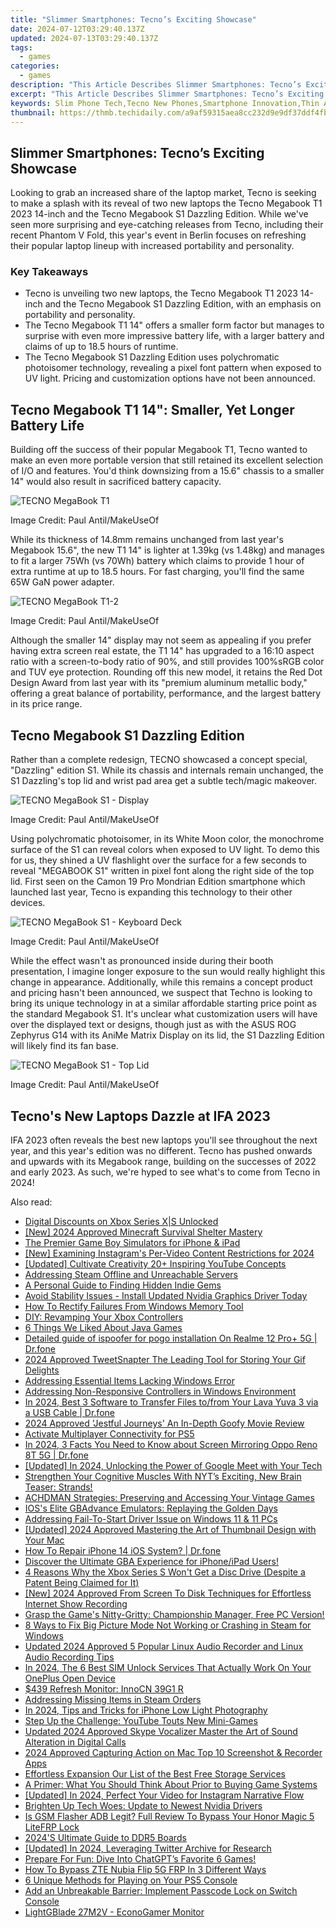 ```yaml
---
title: "Slimmer Smartphones: Tecno’s Exciting Showcase"
date: 2024-07-12T03:29:40.137Z
updated: 2024-07-13T03:29:40.137Z
tags:
  - games
categories:
  - games
description: "This Article Describes Slimmer Smartphones: Tecno’s Exciting Showcase"
excerpt: "This Article Describes Slimmer Smartphones: Tecno’s Exciting Showcase"
keywords: Slim Phone Tech,Tecno New Phones,Smartphone Innovation,Thin Android Devices,Exciting Tech Show,Tecno Mobile Features,Slender Phone Design
thumbnail: https://thmb.techidaily.com/a9af59315aea8cc232d9e9df37ddf4fb252ec7cdb030d740feb1460fb864db26.jpg
---
```


## Slimmer Smartphones: Tecno’s Exciting Showcase

 Looking to grab an increased share of the laptop market, Tecno is seeking to make a splash with its reveal of two new laptops the Tecno Megabook T1 2023 14-inch and the Tecno Megabook S1 Dazzling Edition. While we've seen more surprising and eye-catching releases from Tecno, including their recent Phantom V Fold, this year's event in Berlin focuses on refreshing their popular laptop lineup with increased portability and personality.

### Key Takeaways

* Tecno is unveiling two new laptops, the Tecno Megabook T1 2023 14-inch and the Tecno Megabook S1 Dazzling Edition, with an emphasis on portability and personality.
* The Tecno Megabook T1 14" offers a smaller form factor but manages to surprise with even more impressive battery life, with a larger battery and claims of up to 18.5 hours of runtime.
* The Tecno Megabook S1 Dazzling Edition uses polychromatic photoisomer technology, revealing a pixel font pattern when exposed to UV light. Pricing and customization options have not been announced.

## Tecno Megabook T1 14": Smaller, Yet Longer Battery Life

 Building off the success of their popular Megabook T1, Tecno wanted to make an even more portable version that still retained its excellent selection of I/O and features. You'd think downsizing from a 15.6" chassis to a smaller 14" would also result in sacrificed battery capacity.

![TECNO MegaBook T1](https://static1.makeuseofimages.com/wordpress/wp-content/uploads/2023/09/tecno-megabook-t1.jpg)

 Image Credit: Paul Antil/MakeUseOf

 While its thickness of 14.8mm remains unchanged from last year's Megabook 15.6", the new T1 14" is lighter at 1.39kg (vs 1.48kg) and manages to fit a larger 75Wh (vs 70Wh) battery which claims to provide 1 hour of extra runtime at up to 18.5 hours. For fast charging, you'll find the same 65W GaN power adapter.

![TECNO MegaBook T1-2](https://static1.makeuseofimages.com/wordpress/wp-content/uploads/2023/09/tecno-megabook-t1-2.jpg)

 Image Credit: Paul Antil/MakeUseOf

 Although the smaller 14" display may not seem as appealing if you prefer having extra screen real estate, the T1 14" has upgraded to a 16:10 aspect ratio with a screen-to-body ratio of 90%, and still provides 100%sRGB color and TUV eye protection. Rounding off this new model, it retains the Red Dot Design Award from last year with its "premium aluminum metallic body," offering a great balance of portability, performance, and the largest battery in its price range.

## Tecno Megabook S1 Dazzling Edition

 Rather than a complete redesign, TECNO showcased a concept special, "Dazzling" edition S1\. While its chassis and internals remain unchanged, the S1 Dazzling's top lid and wrist pad area get a subtle tech/magic makeover.

![TECNO MegaBook S1 - Display](https://static1.makeuseofimages.com/wordpress/wp-content/uploads/2023/09/tecno-megabook-s1-display.jpg)

 Image Credit: Paul Antil/MakeUseOf

 Using polychromatic photoisomer, in its White Moon color, the monochrome surface of the S1 can reveal colors when exposed to UV light. To demo this for us, they shined a UV flashlight over the surface for a few seconds to reveal "MEGABOOK S1" written in pixel font along the right side of the top lid. First seen on the Camon 19 Pro Mondrian Edition smartphone which launched last year, Tecno is expanding this technology to their other devices.

![TECNO MegaBook S1 - Keyboard Deck](https://static1.makeuseofimages.com/wordpress/wp-content/uploads/2023/09/tecno-megabook-s1-keyboard-deck.jpg)

 Image Credit: Paul Antil/MakeUseOf

 While the effect wasn't as pronounced inside during their booth presentation, I imagine longer exposure to the sun would really highlight this change in appearance. Additionally, while this remains a concept product and pricing hasn't been announced, we suspect that Techno is looking to bring its unique technology in at a similar affordable starting price point as the standard Megabook S1\. It's unclear what customization users will have over the displayed text or designs, though just as with the ASUS ROG Zephyrus G14 with its AniMe Matrix Display on its lid, the S1 Dazzling Edition will likely find its fan base.

![TECNO MegaBook S1 - Top Lid](https://static1.makeuseofimages.com/wordpress/wp-content/uploads/2023/09/tecno-megabook-s1-top-lid.jpg)

 Image Credit: Paul Antil/MakeUseOf

## Tecno's New Laptops Dazzle at IFA 2023

 IFA 2023 often reveals the best new laptops you'll see throughout the next year, and this year's edition was no different. Tecno has pushed onwards and upwards with its Megabook range, building on the successes of 2022 and early 2023\. As such, we're hyped to see what's to come from Tecno in 2024!


<ins class="adsbygoogle"
     style="display:block"
     data-ad-format="autorelaxed"
     data-ad-client="ca-pub-7571918770474297"
     data-ad-slot="1223367746"></ins>



<ins class="adsbygoogle"
     style="display:block"
     data-ad-client="ca-pub-7571918770474297"
     data-ad-slot="8358498916"
     data-ad-format="auto"
     data-full-width-responsive="true"></ins>



<span class="atpl-alsoreadstyle">Also read:</span>
<div><ul>
<li><a href="https://games-able.techidaily.com/1719169904091-digital-discounts-on-xbox-series-xs-unlocked/"><u>Digital Discounts on Xbox Series X|S Unlocked</u></a></li>
<li><a href="https://digital-screen-recording.techidaily.com/new-2024-approved-minecraft-survival-shelter-mastery/"><u>[New] 2024 Approved  Minecraft Survival Shelter Mastery</u></a></li>
<li><a href="https://games-able.techidaily.com/1719170047754-the-premier-game-boy-simulators-for-iphone-and-ipad/"><u>The Premier Game Boy Simulators for iPhone & iPad</u></a></li>
<li><a href="https://instagram-video-recordings.techidaily.com/new-examining-instagrams-per-video-content-restrictions-for-2024/"><u>[New] Examining Instagram's Per-Video Content Restrictions for 2024</u></a></li>
<li><a href="https://youtube-video-recordings.techidaily.com/updated-cultivate-creativity-20plus-inspiring-youtube-concepts/"><u>[Updated] Cultivate Creativity  20+ Inspiring YouTube Concepts</u></a></li>
<li><a href="https://games-able.techidaily.com/addressing-steam-offline-and-unreachable-servers/"><u>Addressing Steam Offline and Unreachable Servers</u></a></li>
<li><a href="https://games-able.techidaily.com/a-personal-guide-to-finding-hidden-indie-gems/"><u>A Personal Guide to Finding Hidden Indie Gems</u></a></li>
<li><a href="https://games-able.techidaily.com/1719171377590-avoid-stability-issues-install-updated-nvidia-graphics-driver-today/"><u>Avoid Stability Issues - Install Updated Nvidia Graphics Driver Today</u></a></li>
<li><a href="https://win11-tips.techidaily.com/how-to-rectify-failures-from-windows-memory-tool/"><u>How To Rectify Failures From Windows Memory Tool</u></a></li>
<li><a href="https://games-able.techidaily.com/1719172860509-diy-revamping-your-xbox-controllers/"><u>DIY: Revamping Your Xbox Controllers</u></a></li>
<li><a href="https://games-able.techidaily.com/6-things-we-liked-about-java-games/"><u>6 Things We Liked About Java Games</u></a></li>
<li><a href="https://pokemon-go-android.techidaily.com/detailed-guide-of-ispoofer-for-pogo-installation-on-realme-12-proplus-5g-drfone-by-drfone-virtual-android/"><u>Detailed guide of ispoofer for pogo installation On Realme 12 Pro+ 5G | Dr.fone</u></a></li>
<li><a href="https://twitter-videos.techidaily.com/2024-approved-tweetsnapter-the-leading-tool-for-storing-your-gif-delights/"><u>2024 Approved  TweetSnapter  The Leading Tool for Storing Your Gif Delights</u></a></li>
<li><a href="https://games-able.techidaily.com/addressing-essential-items-lacking-windows-error/"><u>Addressing Essential Items Lacking Windows Error</u></a></li>
<li><a href="https://games-able.techidaily.com/addressing-non-responsive-controllers-in-windows-environment/"><u>Addressing Non-Responsive Controllers in Windows Environment</u></a></li>
<li><a href="https://android-transfer.techidaily.com/in-2024-best-3-software-to-transfer-files-tofrom-your-lava-yuva-3-via-a-usb-cable-drfone-by-drfone-transfer-from-android-transfer-from-android/"><u>In 2024, Best 3 Software to Transfer Files to/from Your Lava Yuva 3 via a USB Cable | Dr.fone</u></a></li>
<li><a href="https://fox-http.techidaily.com/2024-approved-jestful-journeys-an-in-depth-goofy-movie-review/"><u>2024 Approved  'Jestful Journeys'  An In-Depth Goofy Movie Review</u></a></li>
<li><a href="https://games-able.techidaily.com/activate-multiplayer-connectivity-for-ps5/"><u>Activate Multiplayer Connectivity for PS5</u></a></li>
<li><a href="https://screen-mirror.techidaily.com/in-2024-3-facts-you-need-to-know-about-screen-mirroring-oppo-reno-8t-5g-drfone-by-drfone-android/"><u>In 2024, 3 Facts You Need to Know about Screen Mirroring Oppo Reno 8T 5G | Dr.fone</u></a></li>
<li><a href="https://screen-video-capture.techidaily.com/updated-in-2024-unlocking-the-power-of-google-meet-with-your-tech/"><u>[Updated] In 2024, Unlocking the Power of Google Meet with Your Tech</u></a></li>
<li><a href="https://games-able.techidaily.com/1719169641614-strengthen-your-cognitive-muscles-with-nyts-exciting-new-brain-teaser-strands/"><u>Strengthen Your Cognitive Muscles With NYT’s Exciting, New Brain Teaser: Strands!</u></a></li>
<li><a href="https://games-able.techidaily.com/achdman-strategies-preserving-and-accessing-your-vintage-games/"><u>ACHDMAN Strategies: Preserving and Accessing Your Vintage Games</u></a></li>
<li><a href="https://games-able.techidaily.com/1719167559846-ioss-elite-gbadvance-emulators-replaying-the-golden-days/"><u>IOS's Elite GBAdvance Emulators: Replaying the Golden Days</u></a></li>
<li><a href="https://games-able.techidaily.com/addressing-fail-to-start-driver-issue-on-windows-11-and-11-pcs/"><u>Addressing Fail-To-Start Driver Issue on Windows 11 & 11 PCs</u></a></li>
<li><a href="https://youtube-sure.techidaily.com/ed-2024-approved-mastering-the-art-of-thumbnail-design-with-your-mac/"><u>[Updated] 2024 Approved  Mastering the Art of Thumbnail Design with Your Mac</u></a></li>
<li><a href="https://blog-min.techidaily.com/how-to-repair-iphone-14-ios-system-drfone-by-drfone-ios-system-repair-ios-system-repair/"><u>How To Repair iPhone 14 iOS System? | Dr.fone</u></a></li>
<li><a href="https://games-able.techidaily.com/1719172637216-discover-the-ultimate-gba-experience-for-iphoneipad-users/"><u>Discover the Ultimate GBA Experience for iPhone/iPad Users!</u></a></li>
<li><a href="https://games-able.techidaily.com/4-reasons-why-the-xbox-series-s-wont-get-a-disc-drive-despite-a-patent-being-claimed-for-it/"><u>4 Reasons Why the Xbox Series S Won't Get a Disc Drive (Despite a Patent Being Claimed for It)</u></a></li>
<li><a href="https://video-capture.techidaily.com/new-2024-approved-from-screen-to-disk-techniques-for-effortless-internet-show-recording/"><u>[New] 2024 Approved  From Screen To Disk  Techniques for Effortless Internet Show Recording</u></a></li>
<li><a href="https://games-able.techidaily.com/1719173549570-grasp-the-games-nitty-gritty-championship-manager-free-pc-version/"><u>Grasp the Game's Nitty-Gritty: Championship Manager, Free PC Version!</u></a></li>
<li><a href="https://games-able.techidaily.com/8-ways-to-fix-big-picture-mode-not-working-or-crashing-in-steam-for-windows/"><u>8 Ways to Fix Big Picture Mode Not Working or Crashing in Steam for Windows</u></a></li>
<li><a href="https://sound-tweaking.techidaily.com/updated-2024-approved-5-popular-linux-audio-recorder-and-linux-audio-recording-tips/"><u>Updated 2024 Approved 5 Popular Linux Audio Recorder and Linux Audio Recording Tips</u></a></li>
<li><a href="https://sim-unlock.techidaily.com/in-2024-the-6-best-sim-unlock-services-that-actually-work-on-your-oneplus-open-device-by-drfone-android/"><u>In 2024, The 6 Best SIM Unlock Services That Actually Work On Your OnePlus Open Device</u></a></li>
<li><a href="https://games-able.techidaily.com/439-refresh-monitor-innocn-39g1-r/"><u>$439 Refresh Monitor: InnoCN 39G1 R</u></a></li>
<li><a href="https://games-able.techidaily.com/addressing-missing-items-in-steam-orders/"><u>Addressing Missing Items in Steam Orders</u></a></li>
<li><a href="https://fox-info.techidaily.com/in-2024-tips-and-tricks-for-iphone-low-light-photography/"><u>In 2024, Tips and Tricks for iPhone Low Light Photography</u></a></li>
<li><a href="https://games-able.techidaily.com/1719170191625-step-up-the-challenge-youtube-touts-new-mini-games/"><u>Step Up the Challenge: YouTube Touts New Mini-Games</u></a></li>
<li><a href="https://audio-editing.techidaily.com/updated-2024-approved-skype-vocalizer-master-the-art-of-sound-alteration-in-digital-calls/"><u>Updated 2024 Approved Skype Vocalizer Master the Art of Sound Alteration in Digital Calls</u></a></li>
<li><a href="https://on-screen-recording.techidaily.com/2024-approved-capturing-action-on-mac-top-10-screenshot-and-recorder-apps/"><u>2024 Approved  Capturing Action on Mac  Top 10 Screenshot & Recorder Apps</u></a></li>
<li><a href="https://extra-information.techidaily.com/effortless-expansion-our-list-of-the-best-free-storage-services/"><u>Effortless Expansion  Our List of the Best Free Storage Services</u></a></li>
<li><a href="https://games-able.techidaily.com/a-primer-what-you-should-think-about-prior-to-buying-game-systems/"><u>A Primer: What You Should Think About Prior to Buying Game Systems</u></a></li>
<li><a href="https://instagram-video-recordings.techidaily.com/updated-in-2024-perfect-your-video-for-instagram-narrative-flow/"><u>[Updated] In 2024, Perfect Your Video for Instagram Narrative Flow</u></a></li>
<li><a href="https://games-able.techidaily.com/1719173653926-brighten-up-tech-woes-update-to-newest-nvidia-drivers/"><u>Brighten Up Tech Woes: Update to Newest Nvidia Drivers</u></a></li>
<li><a href="https://bypass-frp.techidaily.com/is-gsm-flasher-adb-legit-full-review-to-bypass-your-honor-magic-5-litefrp-lock-by-drfone-android/"><u>Is GSM Flasher ADB Legit? Full Review To Bypass Your Honor Magic 5 LiteFRP Lock</u></a></li>
<li><a href="https://games-able.techidaily.com/2024s-ultimate-guide-to-ddr5-boards/"><u>2024'S Ultimate Guide to DDR5 Boards</u></a></li>
<li><a href="https://twitter-videos.techidaily.com/updated-in-2024-leveraging-twitter-archive-for-research/"><u>[Updated] In 2024, Leveraging Twitter Archive for Research</u></a></li>
<li><a href="https://games-able.techidaily.com/1719172460954-prepare-for-fun-dive-into-chatgpts-favorite-6-games/"><u>Prepare For Fun: Dive Into ChatGPT’s Favorite 6 Games!</u></a></li>
<li><a href="https://bypass-frp.techidaily.com/how-to-bypass-zte-nubia-flip-5g-frp-in-3-different-ways-by-drfone-android/"><u>How To Bypass ZTE Nubia Flip 5G FRP In 3 Different Ways</u></a></li>
<li><a href="https://games-able.techidaily.com/6-unique-methods-for-playing-on-your-ps5-console/"><u>6 Unique Methods for Playing on Your PS5 Console</u></a></li>
<li><a href="https://games-able.techidaily.com/add-an-unbreakable-barrier-implement-passcode-lock-on-switch-console/"><u>Add an Unbreakable Barrier: Implement Passcode Lock on Switch Console</u></a></li>
<li><a href="https://games-able.techidaily.com/1719167483102-lightgblade-27m2v-econogamer-monitor/"><u>LightGBlade 27M2V - EconoGamer Monitor</u></a></li>
</ul></div>
